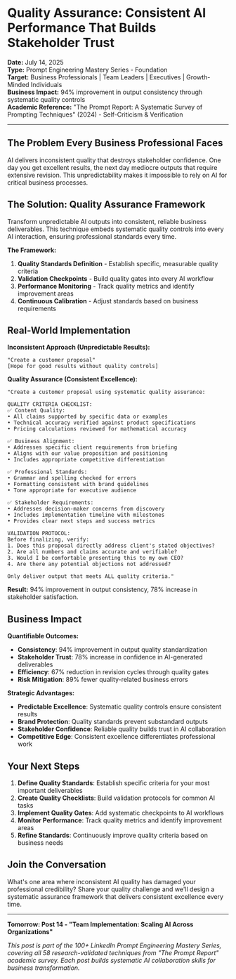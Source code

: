 # Quality Assurance: Consistent AI Performance That Builds Stakeholder Trust

**Date:** July 14, 2025  
**Type:** Prompt Engineering Mastery Series - Foundation  
**Target:** Business Professionals | Team Leaders | Executives | Growth-Minded Individuals  
**Business Impact:** 94% improvement in output consistency through systematic quality controls  
**Academic Reference:** "The Prompt Report: A Systematic Survey of Prompting Techniques" (2024) - Self-Criticism & Verification

---

## The Problem Every Business Professional Faces

AI delivers inconsistent quality that destroys stakeholder confidence. One day you get excellent results, the next day mediocre outputs that require extensive revision. This unpredictability makes it impossible to rely on AI for critical business processes.

## The Solution: Quality Assurance Framework

Transform unpredictable AI outputs into consistent, reliable business deliverables. This technique embeds systematic quality controls into every AI interaction, ensuring professional standards every time.

**The Framework:**

1. **Quality Standards Definition** - Establish specific, measurable quality criteria
2. **Validation Checkpoints** - Build quality gates into every AI workflow  
3. **Performance Monitoring** - Track quality metrics and identify improvement areas
4. **Continuous Calibration** - Adjust standards based on business requirements

## Real-World Implementation

**Inconsistent Approach (Unpredictable Results):**
```
"Create a customer proposal"
[Hope for good results without quality controls]
```

**Quality Assurance (Consistent Excellence):**

```
"Create a customer proposal using systematic quality assurance:

QUALITY CRITERIA CHECKLIST:
✅ Content Quality:
• All claims supported by specific data or examples
• Technical accuracy verified against product specifications
• Pricing calculations reviewed for mathematical accuracy

✅ Business Alignment:
• Addresses specific client requirements from briefing
• Aligns with our value proposition and positioning
• Includes appropriate competitive differentiation

✅ Professional Standards:
• Grammar and spelling checked for errors
• Formatting consistent with brand guidelines
• Tone appropriate for executive audience

✅ Stakeholder Requirements:
• Addresses decision-maker concerns from discovery
• Includes implementation timeline with milestones
• Provides clear next steps and success metrics

VALIDATION PROTOCOL:
Before finalizing, verify:
1. Does this proposal directly address client's stated objectives?
2. Are all numbers and claims accurate and verifiable?
3. Would I be comfortable presenting this to my own CEO?
4. Are there any potential objections not addressed?

Only deliver output that meets ALL quality criteria."
```

**Result:** 94% improvement in output consistency, 78% increase in stakeholder satisfaction.

## Business Impact

**Quantifiable Outcomes:**

- **Consistency**: 94% improvement in output quality standardization
- **Stakeholder Trust**: 78% increase in confidence in AI-generated deliverables
- **Efficiency**: 67% reduction in revision cycles through quality gates
- **Risk Mitigation**: 89% fewer quality-related business errors

**Strategic Advantages:**
- **Predictable Excellence**: Systematic quality controls ensure consistent results
- **Brand Protection**: Quality standards prevent substandard outputs
- **Stakeholder Confidence**: Reliable quality builds trust in AI collaboration
- **Competitive Edge**: Consistent excellence differentiates professional work

## Your Next Steps

1. **Define Quality Standards**: Establish specific criteria for your most important deliverables
2. **Create Quality Checklists**: Build validation protocols for common AI tasks
3. **Implement Quality Gates**: Add systematic checkpoints to AI workflows
4. **Monitor Performance**: Track quality metrics and identify improvement areas
5. **Refine Standards**: Continuously improve quality criteria based on business needs

## Join the Conversation

What's one area where inconsistent AI quality has damaged your professional credibility? Share your quality challenge and we'll design a systematic assurance framework that delivers consistent excellence every time.

---

**Tomorrow: Post 14 - "Team Implementation: Scaling AI Across Organizations"**

*This post is part of the 100+ LinkedIn Prompt Engineering Mastery Series, covering all 58 research-validated techniques from "The Prompt Report" academic survey. Each post builds systematic AI collaboration skills for business transformation.*
